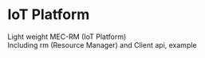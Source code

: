 # IoT Platform

Light weight MEC-RM (IoT Platform)  
Including rm (Resource Manager) and Client api, example
